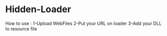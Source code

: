 # Hidden-Loader

How to use : 
1-Upload WebFiles
2-Put your URL on loader
3-Add your DLL to resource file
